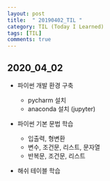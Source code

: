 ```yaml
---
layout: post
title:  " 20190402_TIL "
category: TIL (Today I Learned)
tags: [TIL]
comments: true
---
```




## 2020_04_02



- 파이썬 개발 환경 구축
  - pycharm 설치
  - anaconda 설치 (jupyter)



- 파이썬 기본 문법 학습

  - 입출력, 형변환
  - 변수, 조건문, 리스트, 문자열
  - 반복문, 조건문, 리스트

  

- 해쉬 테이블 학습